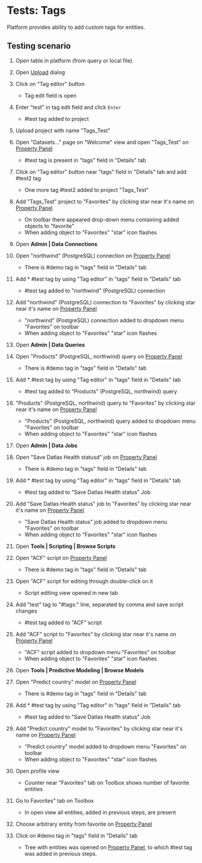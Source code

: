 <!-- TITLE: Tests: Tags -->
<!-- SUBTITLE: -->

# Tests: Tags

Platform provides ability to add custom tags for entities.

## Testing scenario

1. Open table in platform (from query or local file)

1. Open [Upload](../dialogs/upload-project-test.md) dialog

1. Click on "Tag editor" button 
   * Tag edit field is open

1. Enter "test" in tag edit field and click ```Enter```
   * \#test tag added to project
   
1. Upload project with name "Tags_Test" 
    
1. Open "Datasets..." page on "Welcome" view and open "Tags_Test" on [Property Panel](../overview/navigation.md#properties)    
    * \#test tag is present in "tags" field in "Details" tab 
    
1. Click on "Tag editor" button near "tags" field in "Details" tab and add \#test2 tag
   * One more tag \#test2 added to project "Tags_Test" 
   
1. Add "Tags_Test" project to "Favorites" by clicking star near it's name on [Property Panel](../overview/navigation.md#properties)
   * On toolbar there appeared drop-down menu containing added objects to "favorite"
   * When adding object to "Favorites" "star" icon flashes
   
1. Open **Admin | Data Connections** 

1. Open "northwind" (PostgreSQL) connection on [Property Panel](../overview/navigation.md#properties)
   * There is \#demo tag in "tags" field in "Details" tab
   
1. Add * \#test tag by using "Tag editor" in "tags" field in "Details" tab 
   * \#test tag added to "northwind" (PostgreSQL) connection

1. Add "northwind" (PostgreSQL) connection to "Favorites" by clicking star near it's name on [Property Panel](../overview/navigation.md#properties)
   * "northwind" (PostgreSQL) connection added to dropdown menu "Favorites" on toolbar
   * When adding object to "Favorites" "star" icon flashes
   
1. Open **Admin | Data Queries** 

1. Open "Products" (PostgreSQL, northwind) query on [Property Panel](../overview/navigation.md#properties)
   * There is \#demo tag in "tags" field in "Details" tab

1. Add * \#test tag by using "Tag editor" in "tags" field in "Details" tab 
   * \#test tag added to "Products" (PostgreSQL, northwind) query

1. "Products" (PostgreSQL, northwind) query to "Favorites" by clicking star near it's name on [Property Panel](../overview/navigation.md#properties)
   * "Products" (PostgreSQL, northwind) query added to dropdown menu "Favorites" on toolbar
   * When adding object to "Favorites" "star" icon flashes

1. Open **Admin | Data Jobs** 

1. Open "Save Datlas Health statusd" job on [Property Panel](../overview/navigation.md#properties)
   * There is \#demo tag in "tags" field in "Details" tab
   
1. Add * \#test tag by using "Tag editor" in "tags" field in "Details" tab 
   * \#test tag added to "Save Datlas Health status" Job

1. Add "Save Datlas Health status" job to "Favorites" by clicking star near it's name on [Property Panel](../overview/navigation.md#properties)
   * "Save Datlas Health status" job added to dropdown menu "Favorites" on toolbar
   * When adding object to "Favorites" "star" icon flashes
   
1. Open **Tools | Scripting | Browse Scripts** 

1. Open "ACF" script on [Property Panel](../overview/navigation.md#properties)
   * There is \#demo tag in "tags" field in "Details" tab
   
1. Open "ACF" script for editing through double-click on it
   * Script editing view opened in new tab
   
1. Add "test" tag to "\#tags:" line, separated by comma and save script changes
   *  \#test tag added to "ACF" script
   
1. Add "ACF" script to "Favorites" by clicking star near it's name on [Property Panel](../overview/navigation.md#properties)  
   * "ACF" script added to dropdown menu "Favorites" on toolbar
   * When adding object to "Favorites" "star" icon flashes
   
1. Open **Tools | Predictive Modeling | Browse Models** 

1. Open "Predict country" model on [Property Panel](../overview/navigation.md#properties)
   * There is \#demo tag in "tags" field in "Details" tab

1. Add * \#test tag by using "Tag editor" in "tags" field in "Details" tab 
   * \#test tag added to "Save Datlas Health status" Job
   
1. Add "Predict country" model to "Favorites" by clicking star near it's name on [Property Panel](../overview/navigation.md#properties)  
   * "Predict country" model added to dropdown menu "Favorites" on toolbar
   * When adding object to "Favorites" "star" icon flashes
   
1. Open profile view
   * Counter near "Favorites" tab on Toolbox shows number of favorite entities
   
1. Go to Favorites" tab on Toolbox
   * In open view all entities, added in previous steps, are present
   
1. Choose arbitrary entity from favorite on [Property Panel](../overview/navigation.md#properties)

1. Click on \#demo tag in "tags" field in "Details" tab
   * Tree with entities was opened on [Property Panel](../overview/navigation.md#properties), to which #test tag was added in previous steps.
